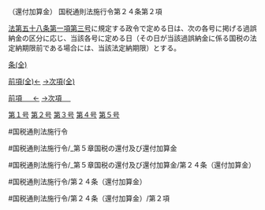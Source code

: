 （還付加算金）
国税通則法施行令第２４条第２項

[法第五十八条第一項第三号](国税通則法＿＿＿＿＿第５８条第１項第３号)に規定する政令で定める日は、次の各号に掲げる過誤納金の区分に応じ、当該各号に定める日（その日が当該過誤納金に係る国税の法定納期限前である場合には、当該法定納期限）とする。

[条(全)](国税通則法施行＿令＿第２４条_.md)

[前項(全)←](国税通則法施行＿令＿第２４条第１項_.md)    [→次項(全)](国税通則法施行＿令＿第２４条第３項_.md)

[前項 　 ←](国税通則法施行＿令＿第２４条第１項.md)    [→次項 　 ](国税通則法施行＿令＿第２４条第３項.md)

[第１号](国税通則法施行＿令＿第２４条第２項第１号.md)  [第２号](国税通則法施行＿令＿第２４条第２項第２号.md)  [第３号](国税通則法施行＿令＿第２４条第２項第３号.md)  [第４号](国税通則法施行＿令＿第２４条第２項第４号.md)  [第５号](国税通則法施行＿令＿第２４条第２項第５号.md)  

#国税通則法施行令

#国税通則法施行令/_第５章国税の還付及び還付加算金

#国税通則法施行令/_第５章国税の還付及び還付加算金/第２４条（還付加算金）

#国税通則法施行令/第２４条（還付加算金）

#国税通則法施行令/第２４条（還付加算金）/第２項

